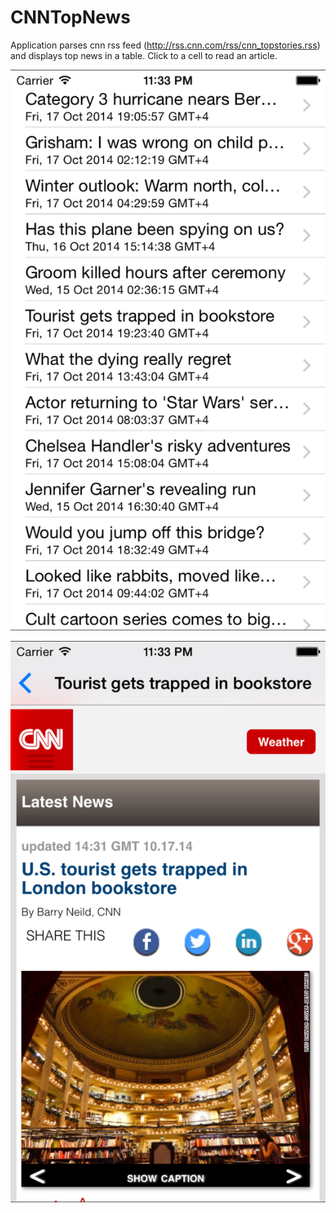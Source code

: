 CNNTopNews
==========

Application parses cnn rss feed (http://rss.cnn.com/rss/cnn_topstories.rss) and displays top news in a table. 
Click to a cell to read an article.

![Main](https://raw.githubusercontent.com/Vitaa/CNNTopNews/master/screenshots/1.png)

![Article](https://raw.githubusercontent.com/Vitaa/CNNTopNews/master/screenshots/2.png)
